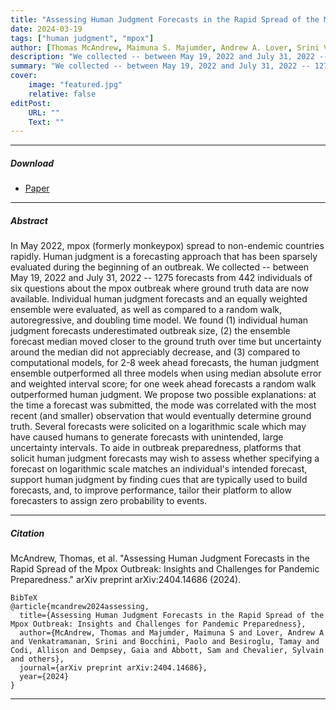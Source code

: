 ```yaml
---
title: "Assessing Human Judgment Forecasts in the Rapid Spread of the Mpox Outbreak: Insights and Challenges for Pandemic Preparedness"
date: 2024-03-19
tags: ["human judgment", "mpox"]
author: [Thomas McAndrew, Maimuna S. Majumder, Andrew A. Lover, Srini Venkatramanan, Paolo Bocchini, Tamay Besiroglu, Allison Codi, Gaia Dempsey, Sam Abbott, Sylvain Chevalier, Nikos I. Bosse, Juan Cambeiro, David Braun]
description: "We collected -- between May 19, 2022 and July 31, 2022 -- 1275 forecasts from 442 individuals of six questions about the mpox outbreak where ground truth data are now available. Individual human judgment forecasts and an equally weighted ensemble were evaluated, as well as compared to a random walk, autoregressive, and doubling time model."
summary: "We collected -- between May 19, 2022 and July 31, 2022 -- 1275 forecasts from 442 individuals of six questions about the mpox outbreak where ground truth data are now available. Individual human judgment forecasts and an equally weighted ensemble were evaluated, as well as compared to a random walk, autoregressive, and doubling time model."
cover:
    image: "featured.jpg"
    relative: false
editPost:
    URL: ""
    Text: ""
---
```


---

##### Download

+ [Paper](https://arxiv.org/abs/2404.14686)

---

##### Abstract
In May 2022, mpox (formerly monkeypox) spread to non-endemic countries rapidly. Human judgment is a forecasting approach that has been sparsely evaluated during the beginning of an outbreak. We collected -- between May 19, 2022 and July 31, 2022 -- 1275 forecasts from 442 individuals of six questions about the mpox outbreak where ground truth data are now available. Individual human judgment forecasts and an equally weighted ensemble were evaluated, as well as compared to a random walk, autoregressive, and doubling time model. We found (1) individual human judgment forecasts underestimated outbreak size, (2) the ensemble forecast median moved closer to the ground truth over time but uncertainty around the median did not appreciably decrease, and (3) compared to computational models, for 2-8 week ahead forecasts, the human judgment ensemble outperformed all three models when using median absolute error and weighted interval score; for one week ahead forecasts a random walk outperformed human judgment. We propose two possible explanations: at the time a forecast was submitted, the mode was correlated with the most recent (and smaller) observation that would eventually determine ground truth. Several forecasts were solicited on a logarithmic scale which may have caused humans to generate forecasts with unintended, large uncertainty intervals. To aide in outbreak preparedness, platforms that solicit human judgment forecasts may wish to assess whether specifying a forecast on logarithmic scale matches an individual's intended forecast, support human judgment by finding cues that are typically used to build forecasts, and, to improve performance, tailor their platform to allow forecasters to assign zero probability to events.

---


##### Citation

McAndrew, Thomas, et al. "Assessing Human Judgment Forecasts in the Rapid Spread of the Mpox Outbreak: Insights and Challenges for Pandemic Preparedness." arXiv preprint arXiv:2404.14686 (2024).

```
BibTeX
@article{mcandrew2024assessing,
  title={Assessing Human Judgment Forecasts in the Rapid Spread of the Mpox Outbreak: Insights and Challenges for Pandemic Preparedness},
  author={McAndrew, Thomas and Majumder, Maimuna S and Lover, Andrew A and Venkatramanan, Srini and Bocchini, Paolo and Besiroglu, Tamay and Codi, Allison and Dempsey, Gaia and Abbott, Sam and Chevalier, Sylvain and others},
  journal={arXiv preprint arXiv:2404.14686},
  year={2024}
}
```
---

